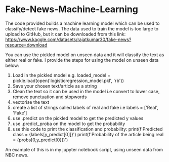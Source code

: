 # Fake-News-Machine-Learning

The code provided builds a machine learning model which can be used to classify/detect fake news. The data used to train the model is too large to upload to GitHub, but it can be downloaded from this link: https://www.kaggle.com/datasets/rajatkumar30/fake-news?resource=download

You can use the pickled model on unseen data and it will classify the text as either real or fake. I provide the steps for using the model on unseen data below:

1) Load in the pickled model e.g. loaded_model = pickle.load(open('logisticregression_model.pkl', 'rb'))
2) Save your chosen text/article as a string
3) Clean the text so it can be used in the model i.e convert to lower case, remove punctuation and stopwords
4) vectorise the text
5) create a list of strings called labels of real and fake i.e labels = ['Real', 'Fake']
6) use .predict on the pickled model to get the predicted y values
7) use .predict_proba on the model to get the probability
8) use this code to print the classification and probability:
   print(f'Predicted class = {labels[y_predict[0]]}')
   print(f'Probability of the article being real = {probs[0,y_predict[0]]}')

An example of this is in my jupyter notebook script, using unseen data from NBC news. 


